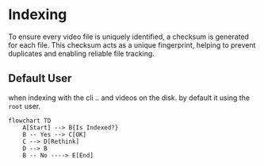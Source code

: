 # Indexing

To ensure every video file is uniquely identified, a checksum is generated for each file. This checksum acts as a unique fingerprint, helping to prevent duplicates and enabling reliable file tracking.

## Default User

when indexing with the cli .. and videos on the disk.
by default it using the `root` user.

```mermaid
flowchart TD
    A[Start] --> B{Is Indexed?}
    B -- Yes --> C[OK]
    C --> D[Rethink]
    D --> B
    B -- No ----> E[End]
```
